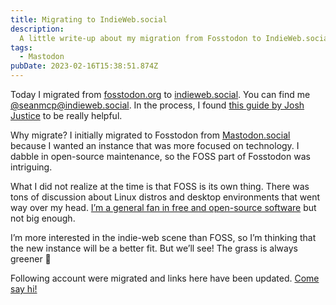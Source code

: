 ```yaml
---
title: Migrating to IndieWeb.social
description:
  A little write-up about my migration from Fosstodon to IndieWeb.social
tags:
  - Mastodon
pubDate: 2023-02-16T15:38:51.874Z
---
```


Today I migrated from [fosstodon.org](http://fosstodon.org) to
[indieweb.social](https://indieweb.social). You can find me
[@seanmcp@indieweb.social](https://indieweb.social/@seanmcp). In the process, I
found
[this guide by Josh Justice](https://codingitwrong.com/2022/10/10/migrating-a-mastodon-account.html)
to be really helpful.

Why migrate? I initially migrated to Fosstodon from
[Mastodon.social](http://Mastodon.social) because I wanted an instance that was
more focused on technology. I dabble in open-source maintenance, so the FOSS
part of Fosstodon was intriguing.

What I did not realize at the time is that FOSS is its own thing. There was tons
of discussion about Linux distros and desktop environments that went way over my
head.
[I’m a general fan in free and open-source software](/series#trying-linux-2022)
but not big enough.

I’m more interested in the indie-web scene than FOSS, so I’m thinking that the
new instance will be a better fit. But we’ll see! The grass is always greener 🌱

Following account were migrated and links here have been updated.
[Come say hi!](https://indieweb.social/@seanmcp)
